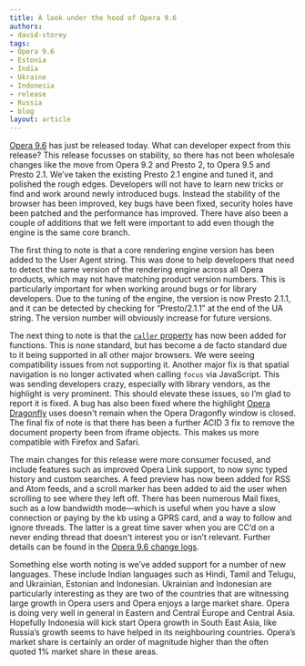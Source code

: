 ```yaml
---
title: A look under the hood of Opera 9.6
authors:
- david-storey
tags:
- Opera 9.6
- Estonia
- India
- Ukraine
- Indonesia
- release
- Russia
- blog
layout: article
---
```

<p><a href="http://www.opera.com/products/desktop/">Opera 9.6</a> has just be released today.  What can developer expect from this release?  This release focusses on stability, so there has not been wholesale changes like the move from Opera 9.2 and Presto 2, to Opera 9.5 and Presto 2.1.  We’ve taken the existing Presto 2.1 engine and tuned it, and polished the rough edges.  Developers will not have to learn new tricks or find and work around newly introduced bugs.  Instead the stability of the browser has been improved, key bugs have been fixed, security holes have been patched and the performance has improved.  There have also been a couple of additions that we felt were important to add even though the engine is the same core branch.</p>

<p>The first thing to note is that a core rendering engine version has been added to the User Agent string.  This was done to help developers that need to detect the same version of the rendering engine across all Opera products, which may not have matching product version numbers.  This is particularly important for when working around bugs or for library developers.  Due to the tuning of the engine, the version is now Presto 2.1.1, and it can be detected by checking for <q>Presto/2.1.1</q> at the end of the UA string.  The version number will obviously increase for future versions.</p>

<p>The next thing to note is that the <a href="http://developer.mozilla.org/En/Core_JavaScript_1.5_Reference:Global_Objects:Function:caller"><code>caller</code> property</a> has now been added for functions.  This is none standard, but has become a de facto standard due to it being supported in all other major browsers.  We were seeing compatibility issues from not supporting it.  Another major fix is that spatial navigation is no longer activated when calling <code>focus</code> via JavaScript.  This was sending developers crazy, especially with library vendors, as the highlight is very prominent.  This should elevate these issues, so I’m glad to report it is fixed.  A bug has also been fixed where the highlight <a href="http://www.opera.com/products/dragonfly">Opera Dragonfly</a> uses doesn&#39;t remain when the Opera Dragonfly window is closed.  The final fix of note is that there has been a further ACID 3 fix to remove the document property been from iframe objects.  This makes us more compatible with Firefox and Safari.

<p>The main changes for this release were more consumer focused, and include features such as improved Opera Link support, to now sync typed history and custom searches.  A feed preview has now been added for RSS and Atom feeds, and a scroll marker has been added to aid the user when scrolling to see where they left off.  There has been numerous Mail fixes, such as a low bandwidth mode—which is useful when you have a slow connection or paying by the kb using a GPRS card, and a way to follow and ignore threads.  The latter is a great time saver when you are CC’d on a never ending thread that doesn&#39;t interest you or isn’t relevant.  Further details can be found in the <a href="http://www.opera.com/docs/changelogs/">Opera 9.6 change logs</a>.</p>

<p>Something else worth noting is we’ve added support for a number of new languages.  These include Indian languages such as Hindi, Tamil and Telugu, and Ukrainian, Estonian and Indonesian.  Ukrainian and Indonesian are particularly interesting as they are two of the countries that are witnessing large growth in Opera users and Opera enjoys a large market share.  Opera is doing very well in general in Eastern and Central Europe and Central Asia.  Hopefully Indonesia will kick start Opera growth in South East Asia, like Russia’s growth seems to have helped in its neighbouring countries.  Opera’s market share is certainly an order of magnitude higher than the often quoted 1% market share in these areas.</p></p>

